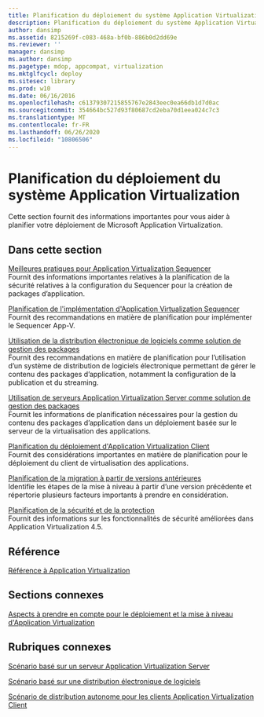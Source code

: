 ```yaml
---
title: Planification du déploiement du système Application Virtualization
description: Planification du déploiement du système Application Virtualization
author: dansimp
ms.assetid: 8215269f-c083-468a-bf0b-886b0d2dd69e
ms.reviewer: ''
manager: dansimp
ms.author: dansimp
ms.pagetype: mdop, appcompat, virtualization
ms.mktglfcycl: deploy
ms.sitesec: library
ms.prod: w10
ms.date: 06/16/2016
ms.openlocfilehash: c61379307215855767e2843eec0ea66db1d7d0ac
ms.sourcegitcommit: 354664bc527d93f80687cd2eba70d1eea024c7c3
ms.translationtype: MT
ms.contentlocale: fr-FR
ms.lasthandoff: 06/26/2020
ms.locfileid: "10806506"
---
```

# Planification du déploiement du système Application Virtualization


Cette section fournit des informations importantes pour vous aider à planifier votre déploiement de Microsoft Application Virtualization.

## Dans cette section


<a href="" id="best-practices-for-the-application-virtualization-sequencer"></a>[Meilleures pratiques pour Application Virtualization Sequencer](best-practices-for-the-application-virtualization-sequencer-sp1.md)  
Fournit des informations importantes relatives à la planification de la sécurité relatives à la configuration du Sequencer pour la création de packages d’application.

<a href="" id="planning-the-application-virtualization-sequencer-implementation"></a>[Planification de l'implémentation d'Application Virtualization Sequencer](planning-the-application-virtualization-sequencer-implementation.md)  
Fournit des recommandations en matière de planification pour implémenter le Sequencer App-V.

<a href="" id="using-electronic-software-distribution-as-a-package-management-solution"></a>[Utilisation de la distribution électronique de logiciels comme solution de gestion des packages](using-electronic-software-distribution-as-a-package-management-solution.md)  
Fournit des recommandations en matière de planification pour l’utilisation d’un système de distribution de logiciels électronique permettant de gérer le contenu des packages d’application, notamment la configuration de la publication et du streaming.

<a href="" id="using-application-virtualization-servers-as-a-package-management-solution"></a>[Utilisation de serveurs Application Virtualization Server comme solution de gestion des packages](using-application-virtualization-servers-as-a-package-management-solution.md)  
Fournit les informations de planification nécessaires pour la gestion du contenu des packages d’application dans un déploiement basée sur le serveur de la virtualisation des applications.

<a href="" id="planning-for-application-virtualization-client-deployment"></a>[Planification du déploiement d'Application Virtualization Client](planning-for-application-virtualization-client-deployment.md)  
Fournit des considérations importantes en matière de planification pour le déploiement du client de virtualisation des applications.

<a href="" id="planning-for-migration-from-previous-versions"></a>[Planification de la migration à partir de versions antérieures](planning-for-migration-from-previous-versions.md)  
Identifie les étapes de la mise à niveau à partir d’une version précédente et répertorie plusieurs facteurs importants à prendre en considération.

<a href="" id="planning-for-security-and-protection"></a>[Planification de la sécurité et de la protection](planning-for-security-and-protection.md)  
Fournit des informations sur les fonctionnalités de sécurité améliorées dans Application Virtualization 4.5.

## Référence


[Référence à Application Virtualization](application-virtualization-reference.md)

## Sections connexes


[Aspects à prendre en compte pour le déploiement et la mise à niveau d'Application Virtualization](application-virtualization-deployment-and-upgrade-considerations.md)

## Rubriques connexes


[Scénario basé sur un serveur Application Virtualization Server](application-virtualization-server-based-scenario.md)

[Scénario basé sur une distribution électronique de logiciels](electronic-software-distribution-based-scenario.md)

[Scénario de distribution autonome pour les clients Application Virtualization Client](stand-alone-delivery-scenario-for-application-virtualization-clients.md)

 

 





